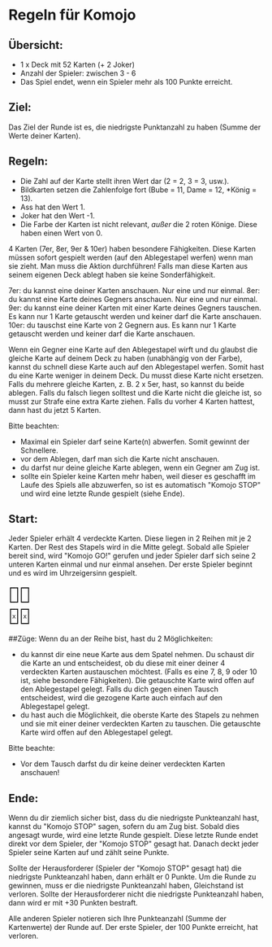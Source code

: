 # Regeln für Komojo

## Übersicht:
- 1 x Deck mit 52 Karten (+ 2 Joker)
- Anzahl der Spieler: zwischen 3 - 6
- Das Spiel endet, wenn ein Spieler mehr als 100 Punkte erreicht.

## Ziel:
Das Ziel der Runde ist es, die niedrigste Punktanzahl zu haben (Summe der Werte deiner Karten).

## Regeln:
- Die Zahl auf der Karte stellt ihren Wert dar (2 = 2, 3 = 3, usw.).
- Bildkarten setzen die Zahlenfolge fort (Bube = 11, Dame = 12, *König = 13).
- Ass hat den Wert 1.
- Joker hat den Wert -1.
- Die Farbe der Karten ist nicht relevant, *außer* die 2 roten Könige. Diese haben einen Wert von 0.

4 Karten (7er, 8er, 9er & 10er) haben besondere Fähigkeiten. Diese Karten müssen sofort gespielt werden (auf den Ablegestapel werfen) wenn man sie zieht. Man muss die Aktion durchführen! Falls man diese Karten aus seinem eigenen Deck ablegt haben sie keine Sonderfähigkeit.

7er: du kannst eine deiner Karten anschauen. Nur eine und nur einmal.
8er: du kannst eine Karte deines Gegners anschauen. Nur eine und nur einmal.
9er: du kannst eine deiner Karten mit einer Karte deines Gegners tauschen. Es kann nur 1 Karte getauscht werden und keiner darf die Karte anschauen.
10er: du tauschst eine Karte von 2 Gegnern aus. Es kann nur 1 Karte getauscht werden und keiner darf die Karte anschauen.

Wenn ein Gegner eine Karte auf den Ablegestapel wirft und du glaubst die gleiche Karte auf deinem Deck zu haben (unabhängig von der Farbe), kannst du schnell diese Karte auch auf den Ablegestapel werfen. Somit hast du eine Karte weniger in deinem Deck. Du musst diese Karte nicht ersetzen. Falls du mehrere gleiche Karten, z. B. 2 x 5er, hast, so kannst du beide ablegen. Falls du falsch liegen solltest und die Karte nicht die gleiche ist, so musst zur Strafe eine extra Karte ziehen. Falls du vorher 4 Karten hattest, dann hast du jetzt 5 Karten.

Bitte beachten:
- Maximal ein Spieler darf seine Karte(n) abwerfen. Somit gewinnt der Schnellere.
- vor dem Ablegen, darf man sich die Karte nicht anschauen.
- du darfst nur deine gleiche Karte ablegen, wenn ein Gegner am Zug ist.
- sollte ein Spieler keine Karten mehr haben, weil dieser es geschafft im Laufe des Spiels alle abzuwerfen, so ist es automatisch "Komojo STOP" und wird eine letzte Runde gespielt (siehe Ende).

## Start:
Jeder Spieler erhält 4 verdeckte Karten. Diese liegen in 2 Reihen mit je 2 Karten. Der Rest des Stapels wird in die Mitte gelegt. Sobald alle Spieler bereit sind, wird "Komojo GO!" gerufen und jeder Spieler darf sich seine 2 unteren Karten einmal und nur einmal ansehen. Der erste Spieler beginnt und es wird im Uhrzeigersinn gespielt.

```
┏━┓┏━┓
┃ ┃┃ ┃
┗━┛┗━┛
┏━┓┏━┓
┃x┃┃x┃
┗━┛┗━┛
```

##Züge:
Wenn du an der Reihe bist, hast du 2 Möglichkeiten:
- du kannst dir eine neue Karte aus dem Spatel nehmen. Du schaust dir die Karte an und entscheidest, ob du diese mit einer deiner 4 verdeckten Karten austauschen möchtest. (Falls es eine 7, 8, 9 oder 10 ist, siehe besondere Fähigkeiten). Die getauschte Karte wird offen auf den Ablegestapel gelegt. Falls du dich gegen einen Tausch entscheidest, wird die gezogene Karte auch einfach auf den Ablegestapel gelegt.
- du hast auch die Möglichkeit, die oberste Karte des Stapels zu nehmen und sie mit einer deiner verdeckten Karten zu tauschen. Die getauschte Karte wird offen auf den Ablegestapel gelegt.

Bitte beachte:
- Vor dem Tausch darfst du dir keine deiner verdeckten Karten anschauen!

## Ende:
Wenn du dir ziemlich sicher bist, dass du die niedrigste Punkteanzahl hast, kannst du "Komojo STOP" sagen, sofern du am Zug bist. Sobald dies angesagt wurde, wird eine letzte Runde gespielt. Diese letzte Runde endet direkt vor dem Spieler, der "Komojo STOP" gesagt hat. Danach deckt jeder Spieler seine Karten auf und zählt seine Punkte.

Sollte der Herausforderer (Spieler der "Komojo STOP" gesagt hat) die niedrigste Punkteanzahl haben, dann erhält er 0 Punkte. Um die Runde zu gewinnen, muss er die niedrigste Punkteanzahl haben, Gleichstand ist verloren. Sollte der Herausforderer nicht die niedrigste Punkteanzahl haben, dann wird er mit +30 Punkten bestraft.

Alle anderen Spieler notieren sich Ihre Punkteanzahl (Summe der Kartenwerte) der Runde auf. Der erste Spieler, der 100 Punkte erreicht, hat verloren.
